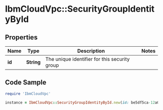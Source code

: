 # IbmCloudVpc::SecurityGroupIdentityById

## Properties

Name | Type | Description | Notes
------------ | ------------- | ------------- | -------------
**id** | **String** | The unique identifier for this security group | 

## Code Sample

```ruby
require 'IbmCloudVpc'

instance = IbmCloudVpc::SecurityGroupIdentityById.new(id: be5df5ca-12a0-494b-907e-aa6ec2bfa271)
```


